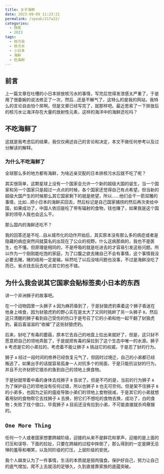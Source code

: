 ```yaml
---
title: 关于海鲜
date: 2023-09-09 11:23:21
permalink: /speak/21fa22/
categories:
  - 随笔
  - 2023
tags:
  - 核污染
  - 核污水
  - 小日本
  - 海鲜
  - 吃海鲜
---
```


## 前言

上一篇文章在吐槽的小日本排放核污水的事情，写完后觉得发泄感太严重了，于是用了很委婉的说法修正了一次，然后...还是不解气了，这特么的是我的网站，我特么的言论自由怕个屌啊。但是文章已经写完了，就那样吧。最近思索了一下排放后的核污水让海洋存在大量的放射性元素，这样的海洋中的海鲜还吃吗？

<!-- more -->

<InArticleAdsense
    data-ad-client="ca-pub-1725717718088510"
    data-ad-slot="7426219401">
</InArticleAdsense>

## 不吃海鲜了

这就是我考虑后的结果，我仅仅阐述自己的言论和决定，本文不做任何参考以及过分解读的解释。

### 为什么不吃海鲜了

全球那么多的地方都有海鲜，为啥近亲交配的日本排核污水后就不吃了呢？

其实很简单，这颗星球上没有一个国家会允许一个新的超级大国的诞生，当一个国家和另一个国家只是超过一点点的时候，各个国家还觉得自己有点希望。但当新的超级大国产生的时候那么其它国家剩下的就是绝望，所以......他们会干一箭双雕的事情，比如...把小日本的海鲜买回去，然后标记是自己国家捕捞的然后再次卖给中国，如果成功了，中国人依旧是吃了带有辐射的食物，钱也赚了，如果我是这个国家的领导人我也会这么干。

那么国内的海鲜还吃不？

我的回答还是不吃...自从城市化的动作开始后，其实原本没有那么多的病症或者是隐藏的病症突然间就莫名的出现在了公众的视野。什么这病那病的，我也不是医生，也不懂。但原理是相同的，不是呼吸的就是吃进去的才容易引发这些问题。所以作为一个刚刚能吃饱的家庭，为了口腹之欲去赌自己不会有事情，这个事情我没必要去赌，赌的结局一定是输。纵然吃了以后没啥问题也没事，不过是海鲜没吃了而已，省点钱去玩去吃点其它的也不错。

## 为什么我会说其它国家会贴标签卖小日本的东西

讲一个非洲狮子的故事吧。

在一个动物园里一头狮子 `A` 因为麻药昏到了，于是豺狼虎豹乘着这个狮子昏迷在他身上啃食，因为豺狼虎豹的野心实在是太大了又同时挑衅了另一头狮子 `B`，然后这只清醒的狮子看到自己受伤的伤口于是号召了它的小弟和他一起干翻了豺狼虎豹，最后喜滋滋的“收编”了这些豺狼虎豹。

后来，豺吃了有毒的蘑菇，原本它去自己的地盘上拉出来就好了，但是，这只豺不愿意把自己的领地弄脏了，于是就把有毒的屎拉到了这个生态中唯一的水源。狮子 `B` 考虑是它的小弟拉的，考虑着不能让狮子 `A` 挑战它的权威，于是忍了豺的行为。

狮子 `A` 经过一段时间的修养已经恢复元气了，但因时过境迁，自己的小弟都已经叛逃了，如果出手的话就容易孤身一人对抗多个的局面，于是只能抗议豺的行为，并且不允许豺把它猎杀的鱼到自己的领地上换食物。

于是豺就带着中毒的身体去找狮子 `B` 告状了。但是不巧的是，当前的行为狮子 `A` 为了保护自己的领地没有任何过错，所以也狮子 `B` 也无可奈何。但是架不住狮子 `B` 的小弟多，也因为之前的瘟疫导致小弟们的领地上食物锐减，于是其它的小弟就想着用豺的食物帮它去找狮子 `A` 去换，把它们不想吃的食物去换，成功了，白的食物；失败了找个借口，毕竟狮子 `A` 目前还没有拉到小弟，不可能直接就杀鸡儆猴的。

## `One More Thing`

任何一个人或者国家想要跨越阶级，迎接的从来不是鲜花和掌声，迎接的是上面的打压和误导、下面的拉扯，只要在跨越的过程中摔倒了，那么得到的一定是肆无忌惮的羞辱和嘲笑，以及同阶级的打压，上层阶级的安抚。

我个人越发认为了一件事情，生活的本质就是弱肉强食。保护好自己，努力让自己的底气增加，爬不上去就活的足够久，久到直接靠家族的底蕴突破。

